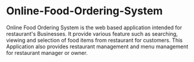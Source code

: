 # Online-Food-Ordering-System
Online Food Ordering System is the web based application intended for restaurant's Businesses. It provide various feature such as searching, viewing and selection of food items from restaurant for customers. This Application also provides restaurant management and menu management for restaurant manager or owner.
